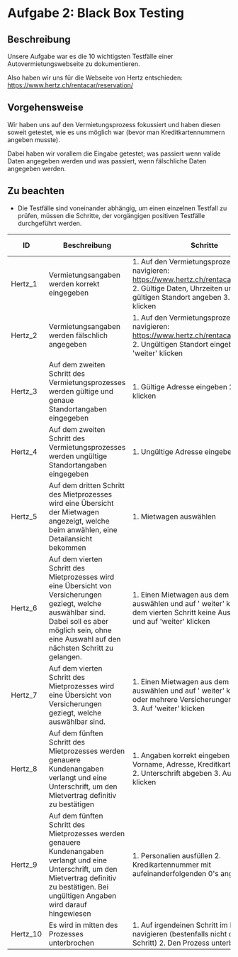 # Aufgabe 2: Black Box Testing

## Beschreibung

Unsere Aufgabe war es die 10 wichtigsten Testfälle einer Autovermietungswebseite zu dokumentieren.

Also haben wir uns für die Webseite von Hertz entschieden:
https://www.hertz.ch/rentacar/reservation/

## Vorgehensweise

Wir haben uns auf den Vermietungsprozess fokussiert und haben diesen soweit getestet, wie es uns möglich war (bevor man Kreditkartennummern angeben musste).

Dabei haben wir vorallem die Eingabe getestet; was passiert wenn valide Daten angegeben werden und was passiert, wenn fälschliche Daten angegeben werden.

## Zu beachten

- Die Testfälle sind voneinander abhängig, um einen einzelnen Testfall zu prüfen, müssen die Schritte, der vorgängigen positiven Testfälle durchgeführt werden.

| ID       | Beschreibung                                                                                                                                                                                               | Schritte                                                                                                                                                                     | Erwartetes Resultat                                                                                              | Eigentliches Resultat     | Status          |
| -------- | ---------------------------------------------------------------------------------------------------------------------------------------------------------------------------------------------------------- | ---------------------------------------------------------------------------------------------------------------------------------------------------------------------------- | ---------------------------------------------------------------------------------------------------------------- | ------------------------- | --------------- |
| Hertz_1  | Vermietungsangaben werden korrekt eingegeben                                                                                                                                                               | 1. Auf den Vermietungsprozess navigieren: https://www.hertz.ch/rentacar/reservation/ 2. Gültige Daten, Uhrzeiten und einen gültigen Standort angeben 3. Auf 'weiter' klicken | Die Anfrage wird bearbeitet und er/sie wird weitergeleitet                                                       | Übereinstimmend           | **Erfolgreich** |
| Hertz_2  | Vermietungsangaben werden fälschlich angegeben                                                                                                                                                             | 1. Auf den Vermietungsprozess navigieren: https://www.hertz.ch/rentacar/reservation/ 2. Ungültigen Standort eingeben 3. Auf 'weiter' klicken                                 | Es wird nach der Eingabe darauf hingewiesen, die Eingabe zu prüfen                                               | Übereinstimmend           | **Erfolgreich** |
| Hertz_3  | Auf dem zweiten Schritt des Vermietungsprozesses werden gültige und genaue Standortangaben eingegeben                                                                                                      | 1. Gültige Adresse eingeben 2. Auf 'weiter' klicken                                                                                                                          | Die Anfrage wird bearbeitet und er/sie wird weitergeleitet                                                       | Übereinstimmend           | **Erfolgreich** |
| Hertz_4  | Auf dem zweiten Schritt des Vermietungsprozesses werden ungültige Standortangaben eingegeben                                                                                                               | 1. Ungültige Adresse eingeben                                                                                                                                                | EEs wird nach der Eingabe darauf hingewiesen, die Eingabe zu prüfen                                              | Übereinstimmend           | **Erfolgreich** |
| Hertz_5  | Auf dem dritten Schritt des Mietprozesses wird eine Übersicht der Mietwagen angezeigt, welche beim anwählen, eine Detailansicht bekommen                                                                   | 1. Mietwagen auswählen                                                                                                                                                       | Details werden angezeigt und es besteht die Möglichkeit den Mietwagen auszuwählen                                | Übereinstimmend           | **Erfolgreich** |
| Hertz_6  | Auf dem vierten Schritt des Mietprozesses wird eine Übersicht von Versicherungen geziegt, welche auswählbar sind. Dabei soll es aber möglich sein, ohne eine Auswahl auf den nächsten Schritt zu gelangen. | 1. Einen Mietwagen aus dem dritten Schritt auswählen und auf ' weiter' klicken 2. Auf dem vierten Schritt keine Auswahl tätigen und auf 'weiter' klicken                     | Er/Sie wird weitergeleitet                                                                                       | Übereinstimmend           | **Erfolgreich** |
| Hertz_7  | Auf dem vierten Schritt des Mietprozesses wird eine Übersicht von Versicherungen geziegt, welche auswählbar sind.                                                                                          | 1. Einen Mietwagen aus dem dritten Schritt auswählen und auf ' weiter' klicken 2. Eine oder mehrere Versicherungen auswählen 3. Auf 'weiter' klicken                         | Der Preis wird neu berechnet und er/sie wird weitergeleitet                                                      | Übereinstimmend           | **Erfolgreich** |
| Hertz_8  | Auf dem fünften Schritt des Mietprozesses werden genauere Kundenangaben verlangt und eine Unterschrift, um den Mietvertrag definitiv zu bestätigen                                                         | 1. Angaben korrekt eingeben (Name, Vorname, Adresse, Kreditkartennummer) 2. Unterschrift abgeben 3. Auf 'bestätigen' klicken                                                 | Es wird auf die Mietbedingungen hingewiesen, die Bestellung wird aufgegeben und eine Erfolgsnachricht taucht auf | Nur Eingaben sind testbar | **Unbestimmt**  |
| Hertz_9  | Auf dem fünften Schritt des Mietprozesses werden genauere Kundenangaben verlangt und eine Unterschrift, um den Mietvertrag definitiv zu bestätigen. Bei ungültigen Angaben wird darauf hingewiesen         | 1. Personalien ausfüllen 2. Kredikartennummer mit aufeinanderfolgenden 0's angeben                                                                                           | Es wird auf die falsche Kreditkartennummer hingewisen                                                            | Übereinstimmend           | **Erfolgreich** |
| Hertz_10 | Es wird in mitten des Prozesses unterbrochen                                                                                                                                                               | 1. Auf irgendeinen Schritt im Mietprozess navigieren (bestenfalls nicht den ersten Schritt) 2. Den Prozess unterbrechen                                                      | Die Homeseite wird angezeigt                                                                                     | Übereinstimmend           | **Erfolgreich** |
